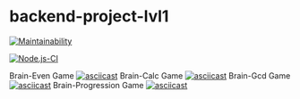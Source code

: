 # backend-project-lvl1
[![Maintainability](https://api.codeclimate.com/v1/badges/a99a88d28ad37a79dbf6/maintainability)](https://codeclimate.com/github/codeclimate/codeclimate/maintainability)

[![Node.js-CI](https://github.com/CENTneRMOB/backend-project-lvl1/workflows/Node.js-CI/badge.svg)](https://github.com/CENTneRMOB/backend-project-lvl1/actions)

Brain-Even Game
[![asciicast](https://asciinema.org/a/VQVktL6I3wYSumpnMBGPXYvsw.svg)](https://asciinema.org/a/VQVktL6I3wYSumpnMBGPXYvsw)
Brain-Calc Game
[![asciicast](https://asciinema.org/a/A2X7aqQ9m8s47iS0N4aVzGtpF.svg)](https://asciinema.org/a/A2X7aqQ9m8s47iS0N4aVzGtpF)
Brain-Gcd Game
[![asciicast](https://asciinema.org/a/DiW0jaLpBZxOdQ4YqhH2k4JJW.svg)](https://asciinema.org/a/DiW0jaLpBZxOdQ4YqhH2k4JJW)
Brain-Progression Game
[![asciicast](https://asciinema.org/a/4Il1Ce356QPfc2k8JD21AzGpH.svg)](https://asciinema.org/a/4Il1Ce356QPfc2k8JD21AzGpH)